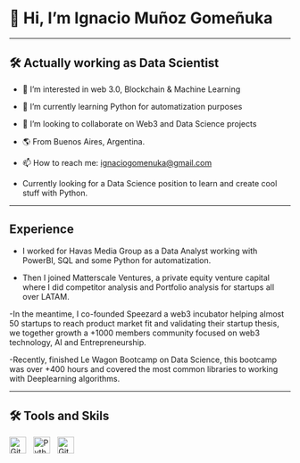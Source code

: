 <h1>👋 Hi, I’m Ignacio Muñoz Gomeñuka </h1>
<hr>

<h2>🛠 Actually working as Data Scientist</h2>


- 👀 I’m interested in web 3.0, Blockchain & Machine Learning
- 🌱 I’m currently learning Python for automatization purposes
- 💞️ I’m looking to collaborate on Web3 and Data Science projects
- 🌎 From Buenos Aires, Argentina.
- 📫 How to reach me: ignaciogomenuka@gmail.com

- Currently looking for a Data Science position to learn and create cool stuff with Python.

<hr>
<h2>Experience</h2>

- I worked for Havas Media Group as a Data Analyst working with PowerBI, SQL and some Python for automatization.
  
- Then I joined Matterscale Ventures, a private equity venture capital where I did competitor analysis and Portfolio analysis for startups all over LATAM.
  
-In the meantime, I co-founded Speezard a web3 incubator helping almost 50 startups to reach product market fit and validating their startup thesis, we together growth a +1000 members community focused on web3 technology, AI and Entrepreneurship.

-Recently, finished Le Wagon Bootcamp on Data Science, this bootcamp was over +400 hours and covered the most common libraries to working with Deeplearning algorithms.

<hr>



<h2>🛠 Tools and Skils</h2>

<img align="left" alt="Git" width="30px" style="padding-right:10px;" src="https://cdn.jsdelivr.net/gh/devicons/devicon/icons/git/git-original.svg" />
<img align="left" alt="Python" width="30px" style="padding-right:10px;" src="https://cdn.jsdelivr.net/gh/devicons/devicon/icons/python/python-plain.svg" />
<img align="left" alt="GitHub" width="30px" style="padding-right:10px;" src="https://cdn.jsdelivr.net/gh/devicons/devicon/icons/github/github-original.svg" />

<!---
ignaciogomenuka/ignaciogomenuka is a ✨ special ✨ repository because its `README.md` (this file) appears on your GitHub profile.
You can click the Preview link to take a look at your changes.
--->
